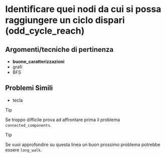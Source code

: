 # Identiﬁcare quei nodi da cui si possa raggiungere un ciclo dispari (odd_cycle_reach)



## Argomenti/tecniche di pertinenza

 - **buone_caratterizzazioni**
 - grafi
 - BFS
## Problemi Simili

 - tecla

> [!TIP]
> Se troppo difficile prova ad affrontare prima il problema `connected_components`.


> [!TIP]
> Se vuoi approfondire su questa linea un buon prossimo problema potrebbe essere `long_walk`.

